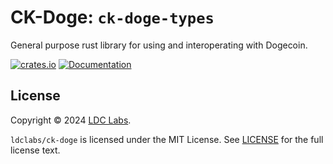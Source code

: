 # CK-Doge: `ck-doge-types`
General purpose rust library for using and interoperating with Dogecoin.

[![crates.io](https://img.shields.io/crates/v/ck-doge-types.svg)](https://crates.io/crates/ck-doge-types)
[![Documentation](https://docs.rs/ck-doge-types/badge.svg)](https://docs.rs/ck-doge-types)

## License
Copyright © 2024 [LDC Labs](https://github.com/ldclabs).

`ldclabs/ck-doge` is licensed under the MIT License. See [LICENSE](LICENSE-MIT) for the full license text.